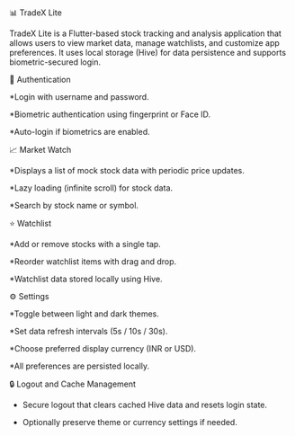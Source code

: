 📊 TradeX Lite

TradeX Lite is a Flutter-based stock tracking and analysis application that allows users to view market data, manage watchlists, and customize app preferences.
It uses local storage (Hive) for data persistence and supports biometric-secured login.

🔐 Authentication

*Login with username and password.

*Biometric authentication using fingerprint or Face ID.

*Auto-login if biometrics are enabled.


📈 Market Watch

*Displays a list of mock stock data with periodic price updates.

*Lazy loading (infinite scroll) for stock data.

*Search by stock name or symbol.

⭐ Watchlist

*Add or remove stocks with a single tap.

*Reorder watchlist items with drag and drop.

*Watchlist data stored locally using Hive.

⚙️ Settings

*Toggle between light and dark themes.

*Set data refresh intervals (5s / 10s / 30s).

*Choose preferred display currency (INR or USD).

*All preferences are persisted locally.

🔒 Logout and Cache Management

* Secure logout that clears cached Hive data and resets login state.
  
* Optionally preserve theme or currency settings if needed.
